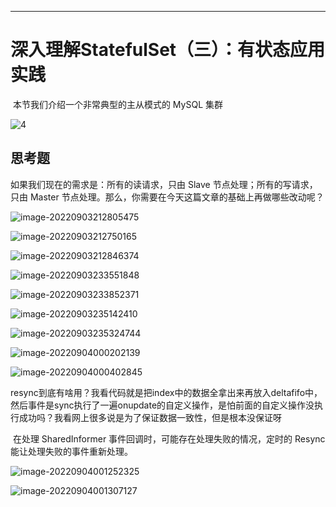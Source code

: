





------



# 深入理解StatefulSet（三）：有状态应用实践

​	本节我们介绍一个非常典型的主从模式的 MySQL 集群

![4](.\4.webp)



## 思考题

如果我们现在的需求是：所有的读请求，只由 Slave 节点处理；所有的写请求，只由 Master 节点处理。那么，你需要在今天这篇文章的基础上再做哪些改动呢？















![image-20220903212805475](C:\Users\Young\AppData\Roaming\Typora\typora-user-images\image-20220903212805475.png)

![image-20220903212750165](C:\Users\Young\AppData\Roaming\Typora\typora-user-images\image-20220903212750165.png)

![image-20220903212846374](C:\Users\Young\AppData\Roaming\Typora\typora-user-images\image-20220903212846374.png)

![image-20220903233551848](C:\Users\Young\AppData\Roaming\Typora\typora-user-images\image-20220903233551848.png)

![image-20220903233852371](C:\Users\Young\AppData\Roaming\Typora\typora-user-images\image-20220903233852371.png)

![image-20220903235142410](C:\Users\Young\AppData\Roaming\Typora\typora-user-images\image-20220903235142410.png)

![image-20220903235324744](C:\Users\Young\AppData\Roaming\Typora\typora-user-images\image-20220903235324744.png)

![image-20220904000202139](C:\Users\Young\AppData\Roaming\Typora\typora-user-images\image-20220904000202139.png)

![image-20220904000402845](C:\Users\Young\AppData\Roaming\Typora\typora-user-images\image-20220904000402845.png)

​	resync到底有啥用？我看代码就是把index中的数据全拿出来再放入deltafifo中，然后事件是sync执行了一遍onupdate的自定义操作，是怕前面的自定义操作没执行成功吗？我看网上很多说是为了保证数据一致性，但是根本没保证呀

​	在处理 SharedInformer 事件回调时，可能存在处理失败的情况，定时的 Resync 能让处理失败的事件重新处理。







![image-20220904001252325](C:\Users\Young\AppData\Roaming\Typora\typora-user-images\image-20220904001252325.png)

![image-20220904001307127](C:\Users\Young\AppData\Roaming\Typora\typora-user-images\image-20220904001307127.png)
